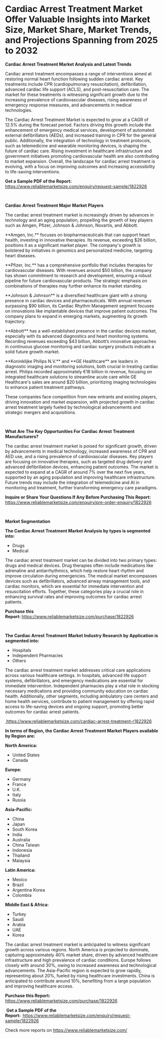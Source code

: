 <p><h1>Cardiac Arrest Treatment Market Offer Valuable Insights into Market Size, Market Share, Market Trends, and Projections Spanning from 2025 to 2032</h1></p><p><strong>Cardiac Arrest Treatment Market Analysis and Latest Trends</strong></p>
<p><p>Cardiac arrest treatment encompasses a range of interventions aimed at restoring normal heart function following sudden cardiac arrest. Key treatments include CPR (cardiopulmonary resuscitation), defibrillation, advanced cardiac life support (ACLS), and post-resuscitation care. The market for these treatments is witnessing significant growth due to the increasing prevalence of cardiovascular diseases, rising awareness of emergency response measures, and advancements in medical technologies.</p><p>The Cardiac Arrest Treatment Market is expected to grow at a CAGR of 12.5% during the forecast period. Factors driving this growth include the enhancement of emergency medical services, development of automated external defibrillators (AEDs), and increased training in CPR for the general public. Additionally, the integration of technology in treatment protocols, such as telemedicine and wearable monitoring devices, is shaping the future of cardiac care. Rising investment in healthcare infrastructure and government initiatives promoting cardiovascular health are also contributing to market expansion. Overall, the landscape for cardiac arrest treatment is evolving, with a focus on improving outcomes and increasing accessibility to life-saving interventions.</p></p>
<p><strong>Get a Sample PDF of the Report:&nbsp;</strong> <a href="https://www.reliablemarketsize.com/enquiry/request-sample/1822926?utm_campaign=2526&utm_medium=2&utm_source=Github&utm_content=ia&utm_term=03032025&utm_id=cardiac-arrest-treatment">https://www.reliablemarketsize.com/enquiry/request-sample/1822926</a></p>
<p>&nbsp;</p>
<p><strong>Cardiac Arrest Treatment Major Market Players</strong></p>
<p><p>The cardiac arrest treatment market is increasingly driven by advances in technology and an aging population, propelling the growth of key players such as Amgen, Pfizer, Johnson & Johnson, Novartis, and Abbott. </p><p>**Amgen, Inc.** focuses on biopharmaceuticals that can support heart health, investing in innovative therapies. Its revenue, exceeding $26 billion, positions it as a significant market player. The company's growth is bolstered by initiatives in genomics and personalized medicine, targeting heart diseases.</p><p>**Pfizer, Inc.** has a comprehensive portfolio that includes therapies for cardiovascular diseases. With revenues around $50 billion, the company has shown commitment to research and development, ensuring a robust pipeline for future cardiovascular products. The strategic emphasis on combinations of therapies may further enhance its market standing.</p><p>**Johnson & Johnson** is a diversified healthcare giant with a strong presence in cardiac devices and pharmaceuticals. With annual revenues surpassing $90 billion, its Cardiac Rhythm Management segment focuses on innovations like implantable devices that improve patient outcomes. The company plans to expand in emerging markets, augmenting its growth trajectory.</p><p>**Abbott** has a well-established presence in the cardiac devices market, especially with its advanced diagnostics and heart monitoring systems. Recording revenues exceeding $43 billion, Abbott’s innovative approaches in continuous glucose monitoring and cardiac surgery products indicate a solid future growth market. </p><p>**Koninklijke Philips N.V.** and **GE Healthcare** are leaders in diagnostic imaging and monitoring solutions, both crucial in treating cardiac arrest. Philips recorded approximately €18 billion in revenue, focusing on integrated healthcare solutions to streamline acute care while GE Healthcare's sales are around $20 billion, prioritizing imaging technologies to enhance patient treatment pathways.</p><p>These companies face competition from new entrants and existing players, driving innovation and market expansion, with projected growth in cardiac arrest treatment largely fueled by technological advancements and strategic mergers and acquisitions.</p></p>
<p>&nbsp;</p>
<p><strong>What Are The Key Opportunities For Cardiac Arrest Treatment Manufacturers?</strong></p>
<p><p>The cardiac arrest treatment market is poised for significant growth, driven by advancements in medical technology, increased awareness of CPR and AED use, and a rising prevalence of cardiovascular diseases. Key players are focusing on innovative therapies, such as targeted drug delivery and advanced defibrillation devices, enhancing patient outcomes. The market is expected to expand at a CAGR of around 7% over the next five years, supported by an aging population and improving healthcare infrastructure. Future trends may include the integration of telemedicine and AI in monitoring and treatment, further transforming emergency care paradigms.</p></p>
<p><strong>Inquire or Share Your Questions If Any Before Purchasing This Report:</strong> <a href="https://www.reliablemarketsize.com/enquiry/pre-order-enquiry/1822926?utm_campaign=2526&utm_medium=2&utm_source=Github&utm_content=ia&utm_term=03032025&utm_id=cardiac-arrest-treatment">https://www.reliablemarketsize.com/enquiry/pre-order-enquiry/1822926</a></p>
<p>&nbsp;</p>
<p><strong>Market Segmentation</strong></p>
<p><strong>The Cardiac Arrest Treatment Market Analysis by types is segmented into:</strong></p>
<p><ul><li>Drugs</li><li>Medical</li></ul></p>
<p><p>The cardiac arrest treatment market can be divided into two primary types: drugs and medical devices. Drug therapies often include medications like adrenaline and antiarrhythmics, which help restore heart rhythm and improve circulation during emergencies. The medical market encompasses devices such as defibrillators, advanced airway management tools, and cardiac monitors, which are essential for immediate intervention and resuscitation efforts. Together, these categories play a crucial role in enhancing survival rates and improving outcomes for cardiac arrest patients.</p></p>
<p><strong>Purchase this Report:&nbsp;</strong><a href="https://www.reliablemarketsize.com/purchase/1822926?utm_campaign=2526&utm_medium=2&utm_source=Github&utm_content=ia&utm_term=03032025&utm_id=cardiac-arrest-treatment">https://www.reliablemarketsize.com/purchase/1822926</a></p>
<p>&nbsp;</p>
<p><strong>The Cardiac Arrest Treatment Market Industry Research by Application is segmented into:</strong></p>
<p><ul><li>Hospitals</li><li>Independent Pharmacies</li><li>Others</li></ul></p>
<p><p>The cardiac arrest treatment market addresses critical care applications across various healthcare settings. In hospitals, advanced life support systems, defibrillators, and emergency medications are essential for immediate intervention. Independent pharmacies play a vital role in stocking necessary medications and providing community education on cardiac health. Additionally, other segments, including ambulatory care centers and home health services, contribute to patient management by offering rapid access to life-saving devices and ongoing support, promoting better outcomes for cardiac arrest patients.</p></p>
<p><a href="https://www.reliablemarketsize.com/cardiac-arrest-treatment-r1822926?utm_campaign=2526&utm_medium=2&utm_source=Github&utm_content=ia&utm_term=03032025&utm_id=cardiac-arrest-treatment">&nbsp;https://www.reliablemarketsize.com/cardiac-arrest-treatment-r1822926</a></p>
<p><strong>In terms of Region, the Cardiac Arrest Treatment Market Players available by Region are:</strong></p>
<p>
    <p> <strong> North America: </strong>
        <ul>
            <li>United States</li>
            <li>Canada</li>
        </ul>
        </p> 
    <p> <strong> Europe: </strong>
        <ul>
            <li>Germany</li>
            <li>France</li>
            <li>U.K.</li>
            <li>Italy</li>
            <li>Russia</li>
        </ul>
        </p> 
    <p> <strong> Asia-Pacific: </strong>
        <ul>
            <li>China</li>
            <li>Japan</li>
            <li>South Korea</li>
            <li>India</li>
            <li>Australia</li>
            <li>China Taiwan</li>
            <li>Indonesia</li>
            <li>Thailand</li>
            <li>Malaysia</li>
        </ul>
        </p> 
    <p> <strong> Latin America: </strong>
        <ul>
            <li>Mexico</li>
            <li>Brazil</li>
            <li>Argentina Korea</li>
            <li>Colombia</li>
        </ul>
        </p> 
    <p> <strong> Middle East & Africa: </strong>
        <ul>
            <li>Turkey</li>
            <li>Saudi</li>
            <li>Arabia</li>
            <li>UAE</li>
            <li>Korea</li>
        </ul>
    </p>
    </p>
<p><p>The cardiac arrest treatment market is anticipated to witness significant growth across various regions. North America is projected to dominate, capturing approximately 40% market share, driven by advanced healthcare infrastructure and high prevalence of cardiac conditions. Europe follows closely with around 30%, owing to increased awareness and technological advancements. The Asia-Pacific region is expected to grow rapidly, representing about 20%, fueled by rising healthcare investments. China is anticipated to contribute around 10%, benefiting from a large population and improving healthcare access.</p></p>
<p><strong>Purchase this Report: </strong><a href="https://www.reliablemarketsize.com/purchase/1822926?utm_campaign=2526&utm_medium=2&utm_source=Github&utm_content=ia&utm_term=03032025&utm_id=cardiac-arrest-treatment">https://www.reliablemarketsize.com/purchase/1822926</a></p>
<p>&nbsp;<strong>Get a Sample PDF of the Report:&nbsp;&nbsp;</strong><a href="https://www.reliablemarketsize.com/enquiry/request-sample/1822926?utm_campaign=2526&utm_medium=2&utm_source=Github&utm_content=ia&utm_term=03032025&utm_id=cardiac-arrest-treatment">https://www.reliablemarketsize.com/enquiry/request-sample/1822926</a></p>
<p><strong></strong></p>
<p>Check more reports on <a href="https://www.reliablemarketsize.com/?utm_campaign=2526&utm_medium=2&utm_source=Github&utm_content=ia&utm_term=03032025&utm_id=cardiac-arrest-treatment">https://www.reliablemarketsize.com/</a></p>